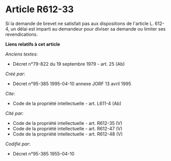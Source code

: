 # Article R612-33

Si la demande de brevet ne satisfait pas aux dispositions de l'article L. 612-4, un délai est imparti au demandeur pour
diviser sa demande ou limiter ses revendications.

**Liens relatifs à cet article**

_Anciens textes_:

  - Décret n°79-822 du 19 septembre 1979 - art. 25 (Ab)

_Créé par_:

  - Décret n°95-385 1995-04-10 annexe JORF 13 avril 1995

_Cite_:

  - Code de la propriété intellectuelle - art. L611-4 (Ab)

_Cité par_:

  - Code de la propriété intellectuelle - art. R612-35 (V)
  - Code de la propriété intellectuelle - art. R612-47 (V)
  - Code de la propriété intellectuelle - art. R612-48 (V)

_Codifié par_:

  - Décret n°95-385 1955-04-10
